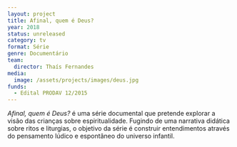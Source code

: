 ```yaml
---
layout: project
title: Afinal, quem é Deus?
year: 2018
status: unreleased
category: tv
format: Série
genre: Documentário
team:
  director: Thaís Fernandes
media:
  image: /assets/projects/images/deus.jpg
funds:
  - Edital PRODAV 12/2015
---
```


_Afinal, quem é Deus?_ é uma série documental que pretende explorar a visão das crianças sobre espiritualidade. Fugindo de uma narrativa didática sobre ritos e liturgias, o objetivo da série é construir entendimentos através do pensamento lúdico e espontâneo do universo infantil.
